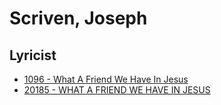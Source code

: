 # Scriven, Joseph

## Lyricist

- [1096 - What A Friend We Have In Jesus](/hymns/1096.md)
- [20185 - WHAT A FRIEND WE HAVE IN JESUS](/hymns/20185.md)

